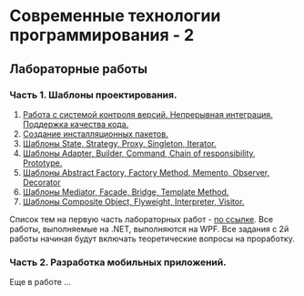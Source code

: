 ﻿# Современные технологии программирования - 2
## Лабораторные работы
### Часть 1. Шаблоны проектирования.
1. [Работа с системой контроля версий. Непрерывная интеграция. Поддержка качества кода.][l1.1]
2. [Создание инсталляционных пакетов.][l1.2]
3. [Шаблоны State, Strategy, Proxy, Singleton,  Iterator.][l1.3]
4. [Шаблоны Adapter, Builder, Command, Chain of responsibility, Prototype.][l1.4]
5. [Шаблоны  Abstract Factory, Factory Method,  Memento, Observer, Decorator][l1.5]
6. [Шаблоны Mediator, Facade, Bridge, Template Method.][l1.6]
7. [Шаблоны Composite Object, Flyweight, Interpreter, Visitor.][l1.7]
 
Список тем на первую часть лабораторных работ - [по ссылке][1].
Все работы, выполняемые на .NET, выполняются на WPF.
Все задания с 2й работы начиная будут включать теоретические вопросы на проработку.

### Часть 2. Разработка мобильных приложений.
Еще в работе ...

[1]: <https://github.com/kpi-r520/STP/blob/master/Topics.md>
[l1.1]: <https://github.com/kpi-r520/STP/blob/master/lab-1-1.md>
[l1.2]: <https://github.com/kpi-r520/STP/blob/master/lab-1-2.md>
[l1.3]: <https://github.com/kpi-r520/STP/blob/master/lab-1-3.md>
[l1.4]: <https://github.com/kpi-r520/STP/blob/master/lab-1-4.md>
[l1.5]: <https://github.com/kpi-r520/STP/blob/master/lab-1-5.md>
[l1.6]: <https://github.com/kpi-r520/STP/blob/master/lab-1-6.md>
[l1.7]: <https://github.com/kpi-r520/STP/blob/master/lab-1-7.md>